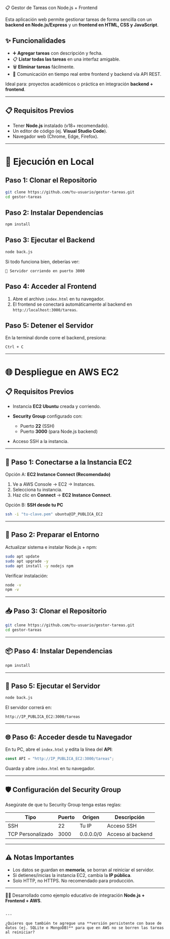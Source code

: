 📋 Gestor de Tareas con Node.js + Frontend

Esta aplicación web permite gestionar tareas de forma sencilla con un **backend en Node.js/Express** y un **frontend en HTML, CSS y JavaScript**.  

## ✨ Funcionalidades
- ➕ **Agregar tareas** con descripción y fecha.  
- 📋 **Listar todas las tareas** en una interfaz amigable.  
- 🗑️ **Eliminar tareas** fácilmente.  
- 🔄 Comunicación en tiempo real entre frontend y backend vía API REST.  

Ideal para: proyectos académicos o práctica en integración **backend + frontend**.

---

## 📋 Requisitos Previos
- Tener **Node.js** instalado (v18+ recomendado).  
- Un editor de código (ej. **Visual Studio Code**).  
- Navegador web (Chrome, Edge, Firefox).  

---

# 🚀 Ejecución en Local

## Paso 1: Clonar el Repositorio
```bash
git clone https://github.com/tu-usuario/gestor-tareas.git
cd gestor-tareas
````

## Paso 2: Instalar Dependencias

```bash
npm install
```

## Paso 3: Ejecutar el Backend

```bash
node back.js
```

Si todo funciona bien, deberías ver:

```
🚀 Servidor corriendo en puerto 3000
```

## Paso 4: Acceder al Frontend

1. Abre el archivo `index.html` en tu navegador.
2. El frontend se conectará automáticamente al backend en `http://localhost:3000/tareas`.

## Paso 5: Detener el Servidor

En la terminal donde corre el backend, presiona:

```
Ctrl + C
```

---

# 🌐 Despliegue en AWS EC2

## 📋 Requisitos Previos

* Instancia **EC2 Ubuntu** creada y corriendo.
* **Security Group** configurado con:

  * Puerto **22** (SSH)
  * Puerto **3000** (para Node.js backend)
* Acceso SSH a la instancia.

---

## 🚀 Paso 1: Conectarse a la Instancia EC2

Opción A: **EC2 Instance Connect (Recomendado)**

1. Ve a AWS Console → EC2 → Instances.
2. Selecciona tu instancia.
3. Haz clic en **Connect** → **EC2 Instance Connect**.

Opción B: **SSH desde tu PC**

```bash
ssh -i "tu-clave.pem" ubuntu@IP_PUBLICA_EC2
```

---

## 🔧 Paso 2: Preparar el Entorno

Actualizar sistema e instalar Node.js + npm:

```bash
sudo apt update
sudo apt upgrade -y
sudo apt install -y nodejs npm
```

Verificar instalación:

```bash
node -v
npm -v
```

---

## 📥 Paso 3: Clonar el Repositorio

```bash
git clone https://github.com/tu-usuario/gestor-tareas.git
cd gestor-tareas
```

---

## 📦 Paso 4: Instalar Dependencias

```bash
npm install
```

---

## 🚀 Paso 5: Ejecutar el Servidor

```bash
node back.js
```

El servidor correrá en:

```
http://IP_PUBLICA_EC2:3000/tareas
```

---

## 🌐 Paso 6: Acceder desde tu Navegador

En tu PC, abre el `index.html` y edita la línea del **API**:

```javascript
const API = "http://IP_PUBLICA_EC2:3000/tareas";
```

Guarda y abre `index.html` en tu navegador.

---

## 🛡️ Configuración del Security Group

Asegúrate de que tu Security Group tenga estas reglas:

| Tipo              | Puerto | Origen    | Descripción       |
| ----------------- | ------ | --------- | ----------------- |
| SSH               | 22     | Tu IP     | Acceso SSH        |
| TCP Personalizado | 3000   | 0.0.0.0/0 | Acceso al backend |

---

## ⚠️ Notas Importantes

* Los datos se guardan en **memoria**, se borran al reiniciar el servidor.
* Si detienes/inicias la instancia EC2, cambia la **IP pública**.
* Solo HTTP, no HTTPS. No recomendado para producción.

---

👨‍💻 Desarrollado como ejemplo educativo de integración **Node.js + Frontend + AWS**.

```

---

¿Quieres que también te agregue una **versión persistente con base de datos (ej. SQLite o MongoDB)** para que en AWS no se borren las tareas al reiniciar?
```
